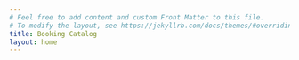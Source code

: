 ```yaml
---
# Feel free to add content and custom Front Matter to this file.
# To modify the layout, see https://jekyllrb.com/docs/themes/#overriding-theme-defaults
title: Booking Catalog
layout: home
---
```

